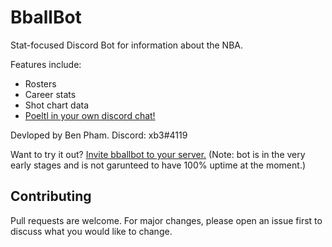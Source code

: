 # BballBot
Stat-focused Discord Bot for information about the NBA.

Features include:
- Rosters
- Career stats
- Shot chart data
- [Poeltl in your own discord chat!](https://poeltl.dunk.town/)

Devloped by Ben Pham. Discord: xb3#4119

Want to try it out? [Invite bballbot to your server.](https://discord.com/api/oauth2/authorize?client_id=936689512711598121&permissions=277025392640&scope=bot%20applications.commands) (Note: bot is in the very early stages and is not garunteed to have 100% uptime at the moment.)

## Contributing
Pull requests are welcome. For major changes, please open an issue first to discuss what you would like to change.
